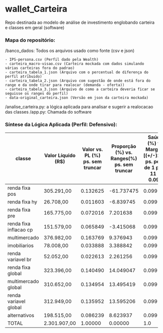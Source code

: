 # wallet_Carteira
Repo destinada ao modelo de análise de investimento englobando carteira e classes em geral (software)

### Mapa do repositório:
/banco_dados: Todos os arquivos usado como fonte (csv e json)

	- IPS-persona.csv (Perfil dado pela Wealth)
	- carteira_macro-visao.csv (Carteira mockada com dados simulando várias carteiras fora do padrao)
	- carteira_tabela_1.json (Arquivo com o percentual de diferença do perfil atribuido)
	- carteira_tabela_2.json (Arquivo com sugestão de onde está fora do range e da onde tirar para realocar (demanda - oferta))
	- carteira_tabela_3.json (Arquivo de como a carteira deveria ficar se seguisse os ranges do perfil)
	- data-original_carteira.json (Versão em json da carteira mockada)
/analise_carteira.py: a lógica aplicada para analisar e sugerir a realocacao das classes
/app.py: Chamada do software

### Síntese da Lógica Aplicada (Perfil: Defensivo):
| classe                 | Valor Líquido (R$) | Valor vs. PL (%) ps. sem truncar | Proporção (%) vs. Ranges(%) ps. sem truncar | Saúde (%) vs Margem [(+/-)2%] ps. peso de 1 para 11 = 0.099 | Valor para Alocar (R$) |
|------------------------|--------------------|----------------------------------|---------------------------------------------|-------------------------------------------------------------|------------------------|
| renda fixa pos         | 305.291,00         | 0.132625                         | -61.737475                                  | 0.099                                                       | 1.421.139,25           |
| renda fixa hy          | 26.708,00          | 0.011603                         | -6.839745                                   | 0.099                                                       | 157.444,56             |
| renda fixa pre         | 165.775,00         | 0.072016                         | 7.201638                                    | 0.099                                                       | 78.611,68              |
| renda fixa inflacao cp | 151.579,00         | 0.065849                         | -3.415068                                   | 0.099                                                       | 0.0                    |
| multimercado           | 376.982,00         | 0.163769                         | 9.376943                                    | 0.099                                                       | 0.0                    |
| imobiliarios           | 78.008,00          | 0.033888                         | 3.388842                                    | 0.099                                                       | 0.0                    |
| renda variavel br      | 52.052,00          | 0.022613                         | 2.261256                                    | 0.099                                                       | 0.0                    |
| renda fixa global      | 323.396,00         | 0.140490                         | 14.049047                                   | 0.099                                                       | 0.0                    |
| multimercado global    | 310.652,00         | 0.134954                         | 13.495419                                   | 0.099                                                       | 0.0                    |
| renda variavel global  | 312.949,00         | 0.135952                         | 13.595206                                   | 0.099                                                       | 0.0                    |
| alternativos           | 198.515,00         | 0.086239                         | 8.623937                                    | 0.099                                                       | 0.0                    |
| TOTAL                  | 2.301.907,00       | 1.00000                          | 0.00000                                     | 1.0                                                         | 1.657.195,49           |
